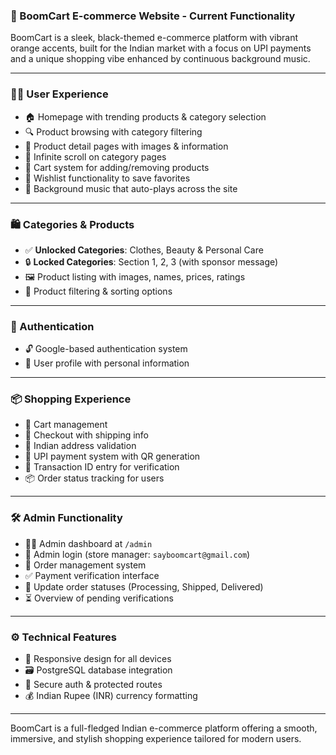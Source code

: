 ### 🛒 BoomCart E-commerce Website - Current Functionality

BoomCart is a sleek, black-themed e-commerce platform with vibrant orange accents, built for the Indian market with a focus on UPI payments and a unique shopping vibe enhanced by continuous background music.

---

### 🧑‍💻 User Experience
- 🏠 Homepage with trending products & category selection  
- 🔍 Product browsing with category filtering  
- 📄 Product detail pages with images & information  
- 🔁 Infinite scroll on category pages  
- 🛒 Cart system for adding/removing products  
- 💖 Wishlist functionality to save favorites  
- 🎵 Background music that auto-plays across the site  

---

### 🛍️ Categories & Products
- ✅ **Unlocked Categories**: Clothes, Beauty & Personal Care  
- 🔒 **Locked Categories**: Section 1, 2, 3 (with sponsor message)  
- 🖼️ Product listing with images, names, prices, ratings  
- 🧮 Product filtering & sorting options  

---

### 🔐 Authentication
- 🔓 Google-based authentication system  
- 🙋 User profile with personal information  

---

### 📦 Shopping Experience
- 🛒 Cart management  
- 🚚 Checkout with shipping info  
- 📍 Indian address validation  
- 🏦 UPI payment system with QR generation  
- 🔢 Transaction ID entry for verification  
- 📦 Order status tracking for users  

---

### 🛠️ Admin Functionality
- 🧑‍💼 Admin dashboard at `/admin`  
- 🔐 Admin login (store manager: `sayboomcart@gmail.com`)  
- 📑 Order management system  
- ✅ Payment verification interface  
- 🚚 Update order statuses (Processing, Shipped, Delivered)  
- ⏳ Overview of pending verifications  

---

### ⚙️ Technical Features
- 📱 Responsive design for all devices  
- 🗃️ PostgreSQL database integration  
- 🔐 Secure auth & protected routes  
- 💰 Indian Rupee (INR) currency formatting  

---

BoomCart is a full-fledged Indian e-commerce platform offering a smooth, immersive, and stylish shopping experience tailored for modern users.  
